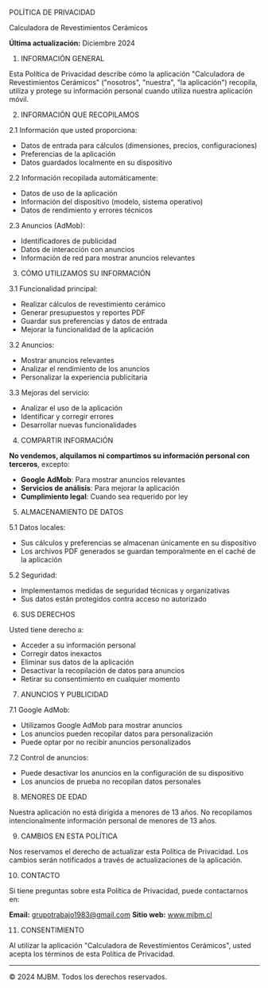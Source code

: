  POLÍTICA DE PRIVACIDAD

 Calculadora de Revestimientos Cerámicos

**Última actualización:** Diciembre 2024

 1. INFORMACIÓN GENERAL

Esta Política de Privacidad describe cómo la aplicación "Calculadora de Revestimientos Cerámicos" ("nosotros", "nuestra", "la aplicación") recopila, utiliza y protege su información personal cuando utiliza nuestra aplicación móvil.

 2. INFORMACIÓN QUE RECOPILAMOS

 2.1 Información que usted proporciona:
- Datos de entrada para cálculos (dimensiones, precios, configuraciones)
- Preferencias de la aplicación
- Datos guardados localmente en su dispositivo

 2.2 Información recopilada automáticamente:
- Datos de uso de la aplicación
- Información del dispositivo (modelo, sistema operativo)
- Datos de rendimiento y errores técnicos

 2.3 Anuncios (AdMob):
- Identificadores de publicidad
- Datos de interacción con anuncios
- Información de red para mostrar anuncios relevantes

 3. CÓMO UTILIZAMOS SU INFORMACIÓN

 3.1 Funcionalidad principal:
- Realizar cálculos de revestimiento cerámico
- Generar presupuestos y reportes PDF
- Guardar sus preferencias y datos de entrada
- Mejorar la funcionalidad de la aplicación

 3.2 Anuncios:
- Mostrar anuncios relevantes
- Analizar el rendimiento de los anuncios
- Personalizar la experiencia publicitaria

 3.3 Mejoras del servicio:
- Analizar el uso de la aplicación
- Identificar y corregir errores
- Desarrollar nuevas funcionalidades

 4. COMPARTIR INFORMACIÓN

**No vendemos, alquilamos ni compartimos su información personal con terceros**, excepto:

- **Google AdMob**: Para mostrar anuncios relevantes
- **Servicios de análisis**: Para mejorar la aplicación
- **Cumplimiento legal**: Cuando sea requerido por ley

 5. ALMACENAMIENTO DE DATOS

 5.1 Datos locales:
- Sus cálculos y preferencias se almacenan únicamente en su dispositivo
- Los archivos PDF generados se guardan temporalmente en el caché de la aplicación

 5.2 Seguridad:
- Implementamos medidas de seguridad técnicas y organizativas
- Sus datos están protegidos contra acceso no autorizado

 6. SUS DERECHOS

Usted tiene derecho a:
- Acceder a su información personal
- Corregir datos inexactos
- Eliminar sus datos de la aplicación
- Desactivar la recopilación de datos para anuncios
- Retirar su consentimiento en cualquier momento

 7. ANUNCIOS Y PUBLICIDAD

 7.1 Google AdMob:
- Utilizamos Google AdMob para mostrar anuncios
- Los anuncios pueden recopilar datos para personalización
- Puede optar por no recibir anuncios personalizados

 7.2 Control de anuncios:
- Puede desactivar los anuncios en la configuración de su dispositivo
- Los anuncios de prueba no recopilan datos personales

 8. MENORES DE EDAD

Nuestra aplicación no está dirigida a menores de 13 años. No recopilamos intencionalmente información personal de menores de 13 años.

 9. CAMBIOS EN ESTA POLÍTICA

Nos reservamos el derecho de actualizar esta Política de Privacidad. Los cambios serán notificados a través de actualizaciones de la aplicación.

 10. CONTACTO

Si tiene preguntas sobre esta Política de Privacidad, puede contactarnos en:

**Email:** grupotrabajo1983@gmail.com
**Sitio web:** www.mjbm.cl

 11. CONSENTIMIENTO

Al utilizar la aplicación "Calculadora de Revestimientos Cerámicos", usted acepta los términos de esta Política de Privacidad.

---

© 2024 MJBM. Todos los derechos reservados.
